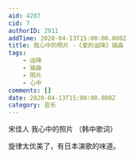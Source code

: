 ```yaml
---
aid: 4287
cid: 7
authorID: 2911
addTime: 2020-04-13T15:00:00.000Z
title: 我心中的照片 -《爱的迫降》插曲
tags:
    - 迫降
    - 插曲
    - 照片
    - 心中
comments: []
date: 2020-04-13T15:00:00.000Z
category: 音乐
---
```


宋佳人 我心中的照片 （韩中歌词）

旋律太优美了，有日本演歌的味道。
